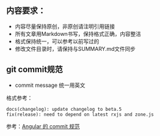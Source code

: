 ## 内容要求：

- 内容尽量保持原创，非原创请注明引用链接
- 所有文章用Markdown书写，保持格式正确，内容整洁
- 格式保持统一，可以参考以前写过的
- 修改文件目录时，请保持与SUMMARY.md文件同步

## git commit规范

- commit message 统一用英文

格式参考：
```
docs(changelog): update changelog to beta.5
fix(release): need to depend on latest rxjs and zone.js
```

参考：[Angular 的 commit 规范](https://github.com/angular/angular/blob/master/CONTRIBUTING.md#-commit-message-guidelines)
